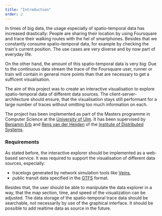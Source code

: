 ```yaml
---
title: "Introduction"
order: 2
---
```


In times of big data, the usage especially of spatio-temporal data has increased drastically: People are sharing their location by using Foursquare and trace their walking routes with the hel of smartphones. Besides that we constantly consume spatio-temporal data, for example by checking the train's current position. The use cases are very diverse and by now part of everyday life.

On the other hand, the amount of this spatio-temporal data is very big: Due to the continuous data stream the trace of the Foursquare user, runner or train will contain in general more points than that are necessary to get a sufficent visualisation.

The aim of this project was to create an interactive visualisation to explore spatio-temporal data of different data sources. The client-server-architecture should ensure, that the visualisation stays still performant for a large number of traces without omitting too much information on each. 

The project has been implemented as part of the Masters programme in Computer Science at the [University of Ulm](http://uni-ulm.de). It has been supervised by [Benjamin Erb](http://www.uni-ulm.de/in/vs/persons/benjamin-erb/) and [Rens van der Heijden](http://www.uni-ulm.de/in/vs/persons/rens-van-der-heijden.html) of the [Institute of Distributed Systems](http://www.uni-ulm.de/in/vs.html).

### Requirements

As stated before, the interactive explorer should be implemented as a web-based service. It was required to support the visualisation of different data sources, especially:

* tracelogs generated by network simulation tools like [Veins](http://veins.car2x.org/),
* public transit data specified in the [GTFS](https://developers.google.com/transit/gtfs/) format.

Besides that, the user should be able to manipulate the data explorer in a way, that the map section, time, and speed of the visualization can be adjusted. The data storage of the spatio-temporal trace data should be searchable, not necessarily by use of the graphical interface. It should be possible to add realtime data as source in the future.
